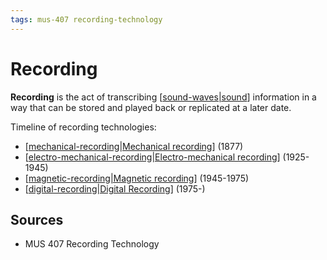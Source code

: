 ```yaml
---
tags: mus-407 recording-technology
---
```


# Recording

**Recording** is the act of transcribing [[sound-waves|sound]] information in a way that can be stored and played back or replicated at a later date.

Timeline of recording technologies:

- [[mechanical-recording|Mechanical recording]] (1877)
- [[electro-mechanical-recording|Electro-mechanical recording]] (1925-1945)
- [[magnetic-recording|Magnetic recording]] (1945-1975)
- [[digital-recording|Digital Recording]] (1975-)

## Sources

- MUS 407 Recording Technology

[//begin]: # "Autogenerated link references for markdown compatibility"
[sound-waves|sound]: sound-waves "Sound Waves"
[mechanical-recording|Mechanical recording]: mechanical-recording "Mechanical recording"
[electro-mechanical-recording|Electro-mechanical recording]: electro-mechanical-recording "Electro-Mechanical Recording"
[magnetic-recording|Magnetic recording]: magnetic-recording "Magnetic Recording"
[digital-recording|Digital Recording]: digital-recording "Digital Recording"
[//end]: # "Autogenerated link references"
